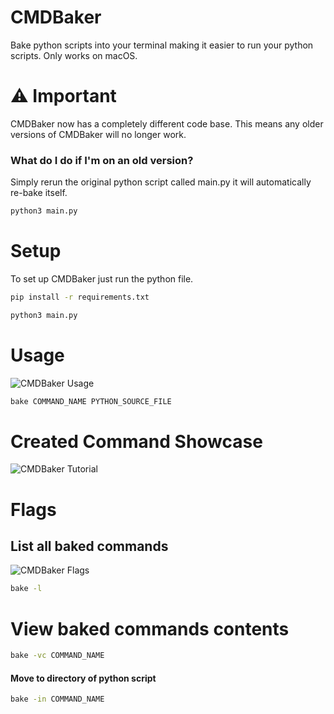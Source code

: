 # CMDBaker

Bake python scripts into your terminal making it easier to run your python scripts.
Only works on macOS.

# ⚠️ Important

CMDBaker now has a completely different code base. This means any older versions of CMDBaker will no longer work.

### What do I do if I'm on an old version?

Simply rerun the original python script called main.py it will automatically re-bake itself.

```zsh
python3 main.py
```

# Setup

To set up CMDBaker just run the python file.

```zsh
pip install -r requirements.txt

python3 main.py
```

# Usage

![CMDBaker Usage](https://imgur.com/fck4GiU.gif)

```zsh
bake COMMAND_NAME PYTHON_SOURCE_FILE
```

# Created Command Showcase

![CMDBaker Tutorial](https://imgur.com/T57lKb8.gif)

# Flags

## List all baked commands

![CMDBaker Flags](https://imgur.com/B5xG78j.gif)

```zsh
bake -l
```

# View baked commands contents

```zsh
bake -vc COMMAND_NAME
```

#### Move to directory of python script

```zsh
bake -in COMMAND_NAME
```
